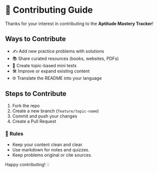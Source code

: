 # 🤝 Contributing Guide

Thanks for your interest in contributing to the **Aptitude Mastery Tracker**!

## Ways to Contribute
- ✍️ Add new practice problems with solutions
- 📚 Share curated resources (books, websites, PDFs)
- 🧠 Create topic-based mini tests
- 🛠️ Improve or expand existing content
- 🌐 Translate the README into your language

## Steps to Contribute
1. Fork the repo
2. Create a new branch (`feature/topic-name`)
3. Commit and push your changes
4. Create a Pull Request

### 📌 Rules
- Keep your content clean and clear.
- Use markdown for notes and quizzes.
- Keep problems original or cite sources.

Happy contributing! 💡
